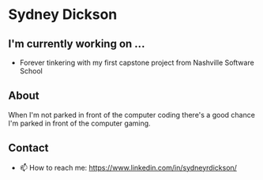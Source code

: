 
# Sydney Dickson


## I'm currently working on ...
* Forever tinkering with my first capstone project from Nashville Software School



## About
When I'm not parked in front of the computer coding there's a good chance I'm parked in front of the computer gaming.


## Contact 
- 📫 How to reach me: https://www.linkedin.com/in/sydneyrdickson/



<!--
**sydneyrd/sydneyrd** is a ✨ _special_ ✨ repository because its `README.md` (this file) appears on your GitHub profile.

Here are some ideas to get you started:

- 🔭 I’m currently working on ...
- 🌱 I’m currently learning ...
- 👯 I’m looking to collaborate on ...
- 🤔 I’m looking for help with ...
- 💬 Ask me about ...
- 📫 How to reach me: ...
- 😄 Pronouns: ...
- ⚡ Fun fact: ...
-->
